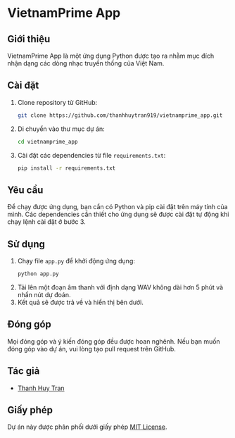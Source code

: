 # VietnamPrime App

## Giới thiệu

VietnamPrime App là một ứng dụng Python được tạo ra nhằm mục đích nhận dạng các dòng nhạc truyền thống của Việt Nam.

## Cài đặt

1. Clone repository từ GitHub:
   ```bash
   git clone https://github.com/thanhhuytran919/vietnamprime_app.git
   ```
2. Di chuyển vào thư mục dự án:
   ```bash
   cd vietnamprime_app
   ```
3. Cài đặt các dependencies từ file `requirements.txt`:
   ```bash
   pip install -r requirements.txt
   ```

## Yêu cầu

Để chạy được ứng dụng, bạn cần có Python và pip cài đặt trên máy tính của mình. Các dependencies cần thiết cho ứng dụng sẽ được cài đặt tự động khi chạy lệnh cài đặt ở bước 3.

## Sử dụng

1. Chạy file `app.py` để khởi động ứng dụng:
   ```bash
   python app.py
   ```
2. Tải lên một đoạn âm thanh với định dạng WAV không dài hơn 5 phút và nhấn nút dự đoán.
3. Kết quả sẽ được trả về và hiển thị bên dưới.

## Đóng góp

Mọi đóng góp và ý kiến đóng góp đều được hoan nghênh. Nếu bạn muốn đóng góp vào dự án, vui lòng tạo pull request trên GitHub.

## Tác giả

- [Thanh Huy Tran](https://github.com/thanhhuytran919)

## Giấy phép

Dự án này được phân phối dưới giấy phép [MIT License](https://opensource.org/licenses/MIT).

